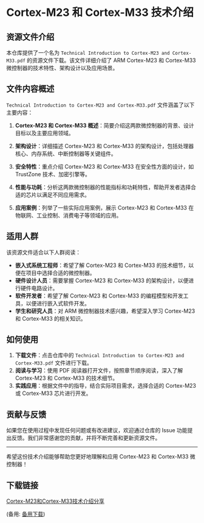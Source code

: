 # Cortex-M23 和 Cortex-M33 技术介绍

## 资源文件介绍

本仓库提供了一个名为 `Technical Introduction to Cortex-M23 and Cortex-M33.pdf` 的资源文件下载。该文件详细介绍了 ARM Cortex-M23 和 Cortex-M33 微控制器的技术特性、架构设计以及应用场景。

## 文件内容概述

`Technical Introduction to Cortex-M23 and Cortex-M33.pdf` 文件涵盖了以下主要内容：

1. **Cortex-M23 和 Cortex-M33 概述**：简要介绍这两款微控制器的背景、设计目标以及主要应用领域。

2. **架构设计**：详细描述 Cortex-M23 和 Cortex-M33 的架构设计，包括处理器核心、内存系统、中断控制器等关键组件。

3. **安全特性**：重点介绍 Cortex-M23 和 Cortex-M33 在安全性方面的设计，如 TrustZone 技术、加密引擎等。

4. **性能与功耗**：分析这两款微控制器的性能指标和功耗特性，帮助开发者选择合适的芯片以满足不同应用需求。

5. **应用案例**：列举了一些实际应用案例，展示 Cortex-M23 和 Cortex-M33 在物联网、工业控制、消费电子等领域的应用。

## 适用人群

该资源文件适合以下人群阅读：

- **嵌入式系统工程师**：希望了解 Cortex-M23 和 Cortex-M33 的技术细节，以便在项目中选择合适的微控制器。
- **硬件设计人员**：需要掌握 Cortex-M23 和 Cortex-M33 的架构设计，以便进行硬件电路设计。
- **软件开发者**：希望了解 Cortex-M23 和 Cortex-M33 的编程模型和开发工具，以便进行嵌入式软件开发。
- **学生和研究人员**：对 ARM 微控制器技术感兴趣，希望深入学习 Cortex-M23 和 Cortex-M33 的相关知识。

## 如何使用

1. **下载文件**：点击仓库中的 `Technical Introduction to Cortex-M23 and Cortex-M33.pdf` 文件进行下载。
2. **阅读与学习**：使用 PDF 阅读器打开文件，按照章节顺序阅读，深入了解 Cortex-M23 和 Cortex-M33 的技术细节。
3. **实践应用**：根据文件中的指导，结合实际项目需求，选择合适的 Cortex-M23 或 Cortex-M33 芯片进行开发。

## 贡献与反馈

如果您在使用过程中发现任何问题或有改进建议，欢迎通过仓库的 Issue 功能提出反馈。我们非常感谢您的贡献，并将不断完善和更新资源文件。

---

希望这份技术介绍能够帮助您更好地理解和应用 Cortex-M23 和 Cortex-M33 微控制器！

## 下载链接
[Cortex-M23和Cortex-M33技术介绍分享](https://pan.quark.cn/s/a46d628499b1) 

(备用: [备用下载](https://pan.baidu.com/s/1mPgWOhG4rjRdTbFIUYRMmQ?pwd=1234))
